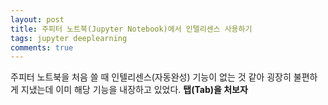 ```yaml
---
layout: post
title: 주피터 노트북(Jupyter Notebook)에서 인텔리센스 사용하기
tags: jupyter deeplearning
comments: true
---
```


주피터 노트북을 처음 쓸 때 인텔리센스(자동완성) 기능이 없는 것 같아 굉장히 불편하게 지냈는데 이미 해당 기능을 내장하고 있었다. **탭(Tab)을 처보자**
